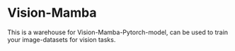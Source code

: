 # Vision-Mamba
This is a warehouse for Vision-Mamba-Pytorch-model, can be used to train your image-datasets for vision tasks.
